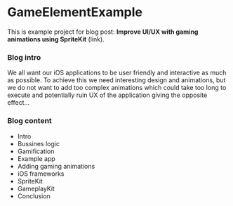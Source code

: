 # GameElementExample
This is example project for blog post: **Improve UI/UX with gaming animations using SpriteKit** (link).

### Blog intro
We all want our iOS applications to be user friendly and interactive as much as possible. To achieve this we need interesting design and animations, but we do not want to add too complex animations which could take too long to execute and potentially ruin UX of the application giving the opposite effect...

### Blog content
* Intro 
* Bussines logic
* Gamification
* Example app
* Adding gaming animations
* iOS frameworks
* SpriteKit
* GameplayKit
* Conclusion
